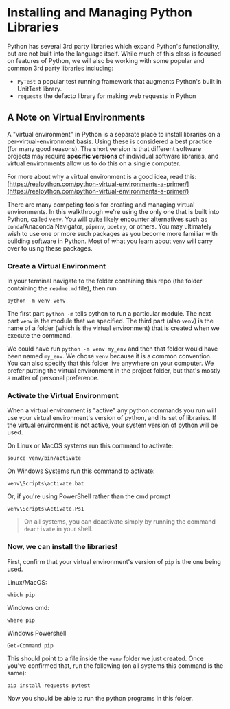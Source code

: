 # Installing and Managing Python Libraries

Python has several 3rd party libraries which expand Python's functionality, but are not built into the language itself. While much of this class is focused on features of Python, we will also be working with some popular and common 3rd party libraries including:

* `PyTest` a popular test running framework that augments Python's built in UnitTest library.
* `requests` the defacto library for making web requests in Python

## A Note on Virtual Environments

A "virtual environment" in Python is a separate place to install libraries on a per-virtual-environment basis. Using these is considered a best practice (for many good reasons). The short version is that different software projects may require **specific versions** of individual software libraries, and virtual environments allow us to do this on a single computer.

For more about why a virtual environment is a good idea, read this: [https://realpython.com/python-virtual-environments-a-primer/](https://realpython.com/python-virtual-environments-a-primer/)

There are many competing tools for creating and managing virtual environments. In this walkthrough we're using the only one that is built into Python, called `venv`. You will quite likely encounter alternatives such as `conda`/Anaconda Navigator, `pipenv`, `poetry`, or others. You may ultimately wish to use one or more such packages as you become more familiar with building software in Python. Most of what you learn about `venv` will carry over to using these packages.

### Create a Virtual Environment

In your terminal navigate to the folder containing this repo (the folder containing the `readme.md` file), then run

```
python -m venv venv
```

The first part `python -m` tells python to run a particular module. The next part `venv` is the module that we specified. The third part (also `venv`) is the name of a folder (which is the virtual environment) that is created when we execute the command. 

We could have run `python -m venv my_env` and then that folder would have been named `my_env`. We chose `venv` because it is a common convention. You can also specify that this folder live anywhere on your computer. We prefer putting the virtual environment in the project folder, but that's mostly a matter of personal preference.

### Activate the Virtual Environment

When a virtual environment is "active" any python commands you run will use your virtual environment's version of python, and its set of libraries. If the virtual environment is not active, your system version of python will be used.

On Linux or MacOS systems run this command to activate:

```
source venv/bin/activate
```

On Windows Systems run this command to activate:

```
venv\Scripts\activate.bat
```

Or, if you're using PowerShell rather than the cmd prompt

```
venv\Scripts\Activate.Ps1
```

> On all systems, you can deactivate simply by running the command `deactivate` in your shell. 

### Now, we can install the libraries!

First, confirm that your virtual environment's version of `pip` is the one being used.

Linux/MacOS:

```
which pip
```

Windows cmd:

```
where pip
```

Windows Powershell

```
Get-Command pip
```

This should point to a file inside the `venv` folder we just created. Once you've confirmed that, run the following (on all systems this command is the same):

```
pip install requests pytest
```

Now you should be able to run the python programs in this folder.